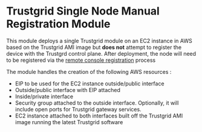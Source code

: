 # Trustgrid Single Node Manual Registration Module
This module deploys a single Trustgrid module on an EC2 instance in AWS based on the Trustgrid AMI image but **does not** attempt to register the device with the Trustgrd control plane. After deployment, the node will need to be registered via the [remote console registration](https://docs.trustgrid.io/tutorials/local-console-utility/remote-registration/) process

The module handles the creation of the following AWS resources :
- EIP to be used for the EC2 instance outside/public interface
- Outside/public interface with EIP attached
- Inside/private interface
- Security group attached to the outside interface. Optionally, it will include open ports for Trustgrid gateway services.
- EC2 instance attached to both interfaces built off the Trustgrid AMI image running the latest Trustgrid software


